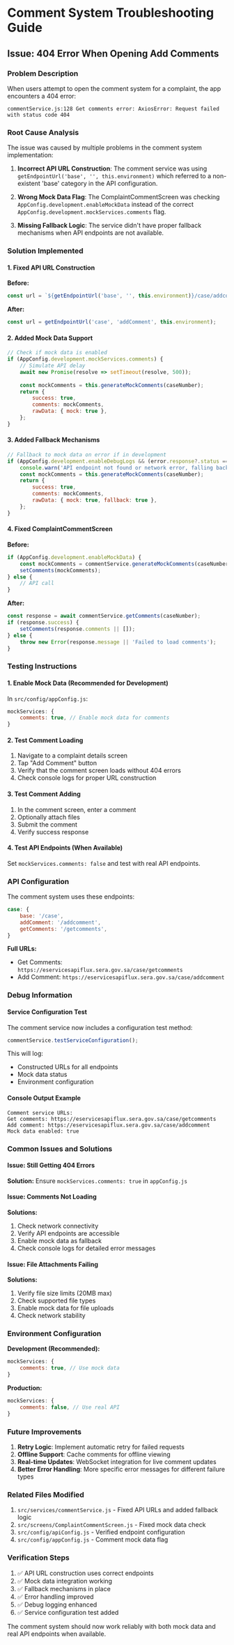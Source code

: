 # Comment System Troubleshooting Guide

## Issue: 404 Error When Opening Add Comments

### Problem Description
When users attempt to open the comment system for a complaint, the app encounters a 404 error:
```
commentService.js:128 Get comments error: AxiosError: Request failed with status code 404
```

### Root Cause Analysis

The issue was caused by multiple problems in the comment system implementation:

1. **Incorrect API URL Construction**: The comment service was using `getEndpointUrl('base', '', this.environment)` which referred to a non-existent 'base' category in the API configuration.

2. **Wrong Mock Data Flag**: The ComplaintCommentScreen was checking `AppConfig.development.enableMockData` instead of the correct `AppConfig.development.mockServices.comments` flag.

3. **Missing Fallback Logic**: The service didn't have proper fallback mechanisms when API endpoints are not available.

### Solution Implemented

#### 1. Fixed API URL Construction
**Before:**
```javascript
const url = `${getEndpointUrl('base', '', this.environment)}/case/addcomment`;
```

**After:**
```javascript
const url = getEndpointUrl('case', 'addComment', this.environment);
```

#### 2. Added Mock Data Support
```javascript
// Check if mock data is enabled
if (AppConfig.development.mockServices.comments) {
    // Simulate API delay
    await new Promise(resolve => setTimeout(resolve, 500));
    
    const mockComments = this.generateMockComments(caseNumber);
    return {
        success: true,
        comments: mockComments,
        rawData: { mock: true },
    };
}
```

#### 3. Added Fallback Mechanisms
```javascript
// Fallback to mock data on error if in development
if (AppConfig.development.enableDebugLogs && (error.response?.status === 404 || error.request)) {
    console.warn('API endpoint not found or network error, falling back to mock data');
    const mockComments = this.generateMockComments(caseNumber);
    return {
        success: true,
        comments: mockComments,
        rawData: { mock: true, fallback: true },
    };
}
```

#### 4. Fixed ComplaintCommentScreen
**Before:**
```javascript
if (AppConfig.development.enableMockData) {
    const mockComments = commentService.generateMockComments(caseNumber);
    setComments(mockComments);
} else {
    // API call
}
```

**After:**
```javascript
const response = await commentService.getComments(caseNumber);
if (response.success) {
    setComments(response.comments || []);
} else {
    throw new Error(response.message || 'Failed to load comments');
}
```

### Testing Instructions

#### 1. Enable Mock Data (Recommended for Development)
In `src/config/appConfig.js`:
```javascript
mockServices: {
    comments: true, // Enable mock data for comments
}
```

#### 2. Test Comment Loading
1. Navigate to a complaint details screen
2. Tap "Add Comment" button
3. Verify that the comment screen loads without 404 errors
4. Check console logs for proper URL construction

#### 3. Test Comment Adding
1. In the comment screen, enter a comment
2. Optionally attach files
3. Submit the comment
4. Verify success response

#### 4. Test API Endpoints (When Available)
Set `mockServices.comments: false` and test with real API endpoints.

### API Configuration

The comment system uses these endpoints:

```javascript
case: {
    base: '/case',
    addComment: '/addcomment',
    getComments: '/getcomments',
}
```

**Full URLs:**
- Get Comments: `https://eservicesapiflux.sera.gov.sa/case/getcomments`
- Add Comment: `https://eservicesapiflux.sera.gov.sa/case/addcomment`

### Debug Information

#### Service Configuration Test
The comment service now includes a configuration test method:
```javascript
commentService.testServiceConfiguration();
```

This will log:
- Constructed URLs for all endpoints
- Mock data status
- Environment configuration

#### Console Output Example
```
Comment service URLs:
Get comments: https://eservicesapiflux.sera.gov.sa/case/getcomments
Add comment: https://eservicesapiflux.sera.gov.sa/case/addcomment
Mock data enabled: true
```

### Common Issues and Solutions

#### Issue: Still Getting 404 Errors
**Solution:** Ensure `mockServices.comments: true` in `appConfig.js`

#### Issue: Comments Not Loading
**Solutions:**
1. Check network connectivity
2. Verify API endpoints are accessible
3. Enable mock data as fallback
4. Check console logs for detailed error messages

#### Issue: File Attachments Failing
**Solutions:**
1. Verify file size limits (20MB max)
2. Check supported file types
3. Enable mock data for file uploads
4. Check network stability

### Environment Configuration

**Development (Recommended):**
```javascript
mockServices: {
    comments: true, // Use mock data
}
```

**Production:**
```javascript
mockServices: {
    comments: false, // Use real API
}
```

### Future Improvements

1. **Retry Logic**: Implement automatic retry for failed requests
2. **Offline Support**: Cache comments for offline viewing
3. **Real-time Updates**: WebSocket integration for live comment updates
4. **Better Error Handling**: More specific error messages for different failure types

### Related Files Modified

1. `src/services/commentService.js` - Fixed API URLs and added fallback logic
2. `src/screens/ComplaintCommentScreen.js` - Fixed mock data check
3. `src/config/apiConfig.js` - Verified endpoint configuration
4. `src/config/appConfig.js` - Comment mock data flag

### Verification Steps

1. ✅ API URL construction uses correct endpoints
2. ✅ Mock data integration working
3. ✅ Fallback mechanisms in place
4. ✅ Error handling improved
5. ✅ Debug logging enhanced
6. ✅ Service configuration test added

The comment system should now work reliably with both mock data and real API endpoints when available. 